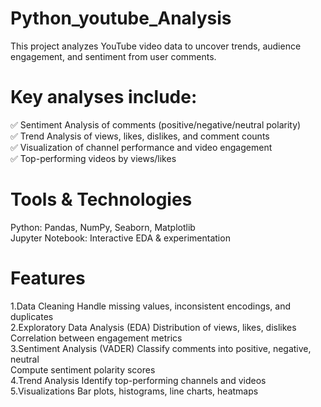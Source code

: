 # Python_youtube_Analysis
This project analyzes YouTube video data to uncover trends, audience engagement, and sentiment from user comments.

# Key analyses include:
✅ Sentiment Analysis of comments (positive/negative/neutral polarity)<br />
✅ Trend Analysis of views, likes, dislikes, and comment counts<br />
✅ Visualization of channel performance and video engagement<br />
✅ Top-performing videos by views/likes<br />

# Tools & Technologies
Python: Pandas, NumPy, Seaborn, Matplotlib<br />
Jupyter Notebook: Interactive EDA & experimentation<br />

# Features
1.Data Cleaning
 Handle missing values, inconsistent encodings, and duplicates<br />
2.Exploratory Data Analysis (EDA)
 Distribution of views, likes, dislikes<br />
 Correlation between engagement metrics<br />
3.Sentiment Analysis (VADER)
 Classify comments into positive, negative, neutral<br />
 Compute sentiment polarity scores<br />
4.Trend Analysis
 Identify top-performing channels and videos<br />
5.Visualizations
 Bar plots, histograms, line charts, heatmaps<br />
